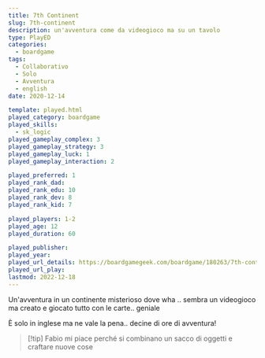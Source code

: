 ```yaml
---
title: 7th Continent
slug: 7th-continent
description: un'avventura come da videogioco ma su un tavolo
type: PlayED
categories:
  - boardgame
tags:
  - Collaborativo
  - Solo
  - Avventura
  - english
date: 2020-12-14

template: played.html
played_category: boardgame
played_skills:
  - sk_logic
played_gameplay_complex: 3
played_gameplay_strategy: 3
played_gameplay_luck: 1
played_gameplay_interaction: 2

played_preferred: 1
played_rank_dad: 
played_rank_edu: 10
played_rank_dev: 8
played_rank_kid: 7

played_players: 1-2
played_age: 12
played_duration: 60

played_publisher: 
played_year: 
played_url_details: https://boardgamegeek.com/boardgame/180263/7th-continent
played_url_play: 
lastmod: 2022-12-18
---
```


Un'avventura in un continente misterioso dove  wha .. sembra un videogioco ma creato e giocato tutto con le carte.. geniale

È solo in inglese ma ne vale la pena.. decine di ore di avventura!

> [!tip] Fabio
> mi piace perché si combinano un sacco di oggetti e craftare nuove cose
